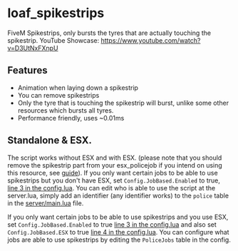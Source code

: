 # loaf_spikestrips
FiveM Spikestrips, only bursts the tyres that are actually touching the spikestrip. 
YouTube Showcase: https://www.youtube.com/watch?v=D3UtNxFXnpU

## Features
* Animation when laying down a spikestrip
* You can remove spikestrips
* Only the tyre that is touching the spikestrip will burst, unlike some other resources which bursts all tyres.
* Performance friendly, uses ~0.01ms

## Standalone & ESX.
The script works without ESX and with ESX. (please note that you should remove the spikestrip part from your esx_policejob if you intend on using this resource, see [guide](https://github.com/loaf-scripts/loaf_spikestrips/wiki/esx_policejob-compatibility)).
If you only want certain jobs to be able to use spikestrips but you don't have ESX, set `Config.JobBased.Enabled` to true, [line 3 in the config.lua](https://github.com/loaf-scripts/loaf_spikestrips/blob/main/config.lua#L3). You can edit who is able to use the script at the server.lua, simply add an identifier (any identifier works) to the `police` table in the [server/main.lua](https://github.com/loaf-scripts/loaf_spikestrips/blob/main/server/main.lua#L1) file.

If you only want certain jobs to be able to use spikestrips and you use ESX, set `Config.JobBased.Enabled` to true [line 3 in the config.lua](https://github.com/loaf-scripts/loaf_spikestrips/blob/main/config.lua#L3) and also set `Config.JobBased.ESX` to true [line 4 in the config.lua](https://github.com/loaf-scripts/loaf_spikestrips/blob/main/config.lua#L4). You can configure what jobs are able to use spikestrips by editing the `PoliceJobs` table in the config.

